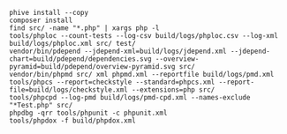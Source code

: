 
    phive install --copy
    composer install
    find src/ -name "*.php" | xargs php -l
    tools/phploc --count-tests --log-csv build/logs/phploc.csv --log-xml build/logs/phploc.xml src/ test/
    vendor/bin/pdepend --jdepend-xml=build/logs/jdepend.xml --jdepend-chart=build/pdepend/dependencies.svg --overview-pyramid=build/pdepend/overview-pyramid.svg src/
    vendor/bin/phpmd src/ xml phpmd.xml --reportfile build/logs/pmd.xml
    tools/phpcs --report=checkstyle --standard=phpcs.xml --report-file=build/logs/checkstyle.xml --extensions=php src/
    tools/phpcpd --log-pmd build/logs/pmd-cpd.xml --names-exclude "*Test.php" src/
    phpdbg -qrr tools/phpunit -c phpunit.xml
    tools/phpdox -f build/phpdox.xml